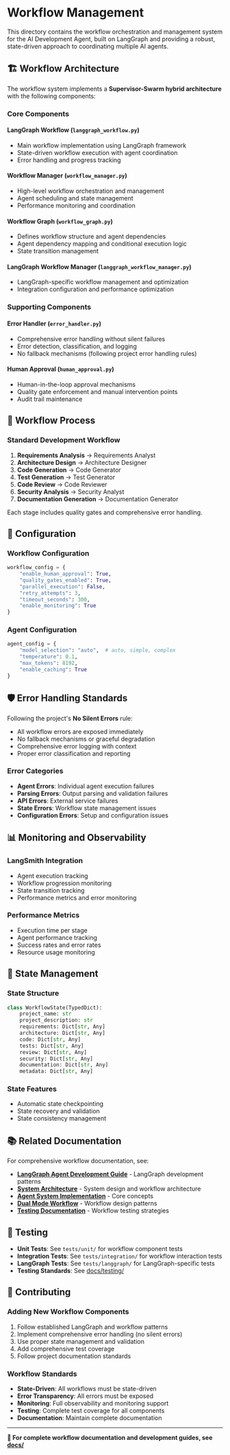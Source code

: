 # Workflow Management

This directory contains the workflow orchestration and management system for the AI Development Agent, built on LangGraph and providing a robust, state-driven approach to coordinating multiple AI agents.

## 🏗️ Workflow Architecture

The workflow system implements a **Supervisor-Swarm hybrid architecture** with the following components:

### Core Components

#### **LangGraph Workflow** (`langgraph_workflow.py`)
- Main workflow implementation using LangGraph framework
- State-driven workflow execution with agent coordination
- Error handling and progress tracking

#### **Workflow Manager** (`workflow_manager.py`)
- High-level workflow orchestration and management
- Agent scheduling and state management
- Performance monitoring and coordination

#### **Workflow Graph** (`workflow_graph.py`)
- Defines workflow structure and agent dependencies
- Agent dependency mapping and conditional execution logic
- State transition management

#### **LangGraph Workflow Manager** (`langgraph_workflow_manager.py`)
- LangGraph-specific workflow management and optimization
- Integration configuration and performance optimization

### Supporting Components

#### **Error Handler** (`error_handler.py`)
- Comprehensive error handling without silent failures
- Error detection, classification, and logging
- No fallback mechanisms (following project error handling rules)

#### **Human Approval** (`human_approval.py`)
- Human-in-the-loop approval mechanisms
- Quality gate enforcement and manual intervention points
- Audit trail maintenance

## 🔄 Workflow Process

### Standard Development Workflow

1. **Requirements Analysis** → Requirements Analyst
2. **Architecture Design** → Architecture Designer  
3. **Code Generation** → Code Generator
4. **Test Generation** → Test Generator
5. **Code Review** → Code Reviewer
6. **Security Analysis** → Security Analyst
7. **Documentation Generation** → Documentation Generator

Each stage includes quality gates and comprehensive error handling.

## 🔧 Configuration

### Workflow Configuration
```python
workflow_config = {
    "enable_human_approval": True,
    "quality_gates_enabled": True,
    "parallel_execution": False,
    "retry_attempts": 3,
    "timeout_seconds": 300,
    "enable_monitoring": True
}
```

### Agent Configuration
```python
agent_config = {
    "model_selection": "auto",  # auto, simple, complex
    "temperature": 0.1,
    "max_tokens": 8192,
    "enable_caching": True
}
```

## 🛡️ Error Handling Standards

Following the project's **No Silent Errors** rule:
- All workflow errors are exposed immediately
- No fallback mechanisms or graceful degradation
- Comprehensive error logging with context
- Proper error classification and reporting

### Error Categories
- **Agent Errors**: Individual agent execution failures
- **Parsing Errors**: Output parsing and validation failures
- **API Errors**: External service failures
- **State Errors**: Workflow state management issues
- **Configuration Errors**: Setup and configuration issues

## 📊 Monitoring and Observability

### LangSmith Integration
- Agent execution tracking
- Workflow progression monitoring
- State transition tracking
- Performance metrics and error monitoring

### Performance Metrics
- Execution time per stage
- Agent performance tracking
- Success rates and error rates
- Resource usage monitoring

## 🔄 State Management

### State Structure
```python
class WorkflowState(TypedDict):
    project_name: str
    project_description: str
    requirements: Dict[str, Any]
    architecture: Dict[str, Any]
    code: Dict[str, Any]
    tests: Dict[str, Any]
    review: Dict[str, Any]
    security: Dict[str, Any]
    documentation: Dict[str, Any]
    metadata: Dict[str, Any]
```

### State Features
- Automatic state checkpointing
- State recovery and validation
- State consistency management

## 📚 Related Documentation

For comprehensive workflow documentation, see:

- **[LangGraph Agent Development Guide](../docs/guides/langgraph/agent_development_guide.md)** - LangGraph development patterns
- **[System Architecture](../docs/architecture/)** - System design and workflow architecture
- **[Agent System Implementation](../docs/concepts/agent_system_implementation_concept.md)** - Core concepts
- **[Dual Mode Workflow](../docs/concepts/dual_mode_workflow_concept.md)** - Workflow design patterns
- **[Testing Documentation](../docs/testing/)** - Workflow testing strategies

## 🧪 Testing

- **Unit Tests**: See `tests/unit/` for workflow component tests
- **Integration Tests**: See `tests/integration/` for workflow interaction tests
- **LangGraph Tests**: See `tests/langgraph/` for LangGraph-specific tests
- **Testing Standards**: See [docs/testing/](../docs/testing/README.md)

## 🤝 Contributing

### Adding New Workflow Components
1. Follow established LangGraph and workflow patterns
2. Implement comprehensive error handling (no silent errors)
3. Use proper state management and validation
4. Add comprehensive test coverage
5. Follow project documentation standards

### Workflow Standards
- **State-Driven**: All workflows must be state-driven
- **Error Transparency**: All errors must be exposed
- **Monitoring**: Full observability and monitoring support
- **Testing**: Complete test coverage for all components
- **Documentation**: Maintain complete documentation

---

**📖 For complete workflow documentation and development guides, see [docs/](../docs/README.md)**